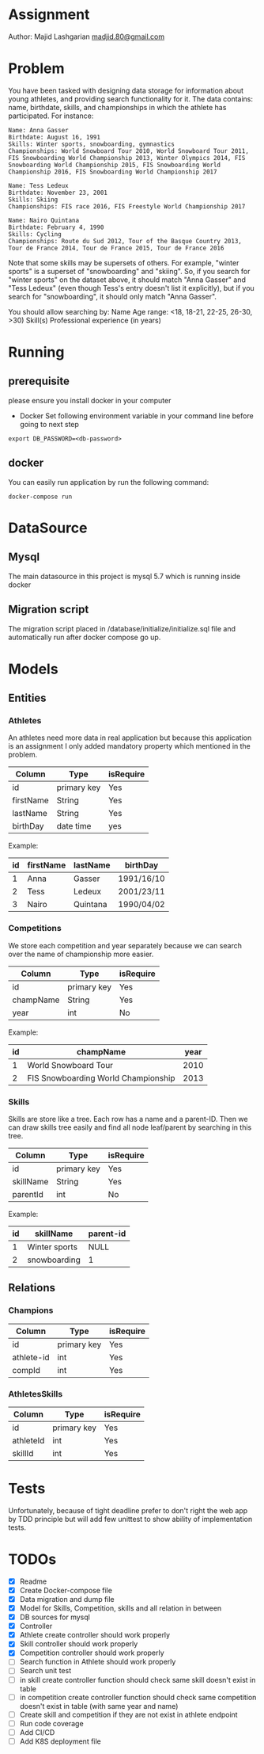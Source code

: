 # Assignment
Author: Majid Lashgarian <madjid.80@gmail.com>

# Problem
You have been tasked with designing data storage for information about young athletes, and providing search functionality for it. The data contains: name, birthdate, skills, and championships in which the athlete has participated. For instance:

```
Name: Anna Gasser
Birthdate: August 16, 1991
Skills: Winter sports, snowboarding, gymnastics
Championships: World Snowboard Tour 2010, World Snowboard Tour 2011, FIS Snowboarding World Championship 2013, Winter Olympics 2014, FIS Snowboarding World Championship 2015, FIS Snowboarding World Championship 2016, FIS Snowboarding World Championship 2017

Name: Tess Ledeux
Birthdate: November 23, 2001
Skills: Skiing
Championships: FIS race 2016, FIS Freestyle World Championship 2017

Name: Nairo Quintana
Birthdate: February 4, 1990
Skills: Cycling
Championships: Route du Sud 2012, Tour of the Basque Country 2013, Tour de France 2014, Tour de France 2015, Tour de France 2016
```

Note that some skills may be supersets of others. For example, "winter sports" is a superset of "snowboarding" and "skiing". So, if you search for "winter sports" on the dataset above, it should match "Anna Gasser" and "Tess Ledeux" (even though Tess's entry doesn't list it explicitly), but if you search for "snowboarding", it should only match "Anna Gasser".

You should allow searching by:
Name
Age range: <18, 18-21, 22-25, 26-30, >30)
Skill(s)
Professional experience (in years)

# Running
## prerequisite
please ensure you install docker in your computer
- Docker
Set following environment variable in your command line before going to next step
```
export DB_PASSWORD=<db-password>
```
## docker
You can easily run application by run the following command:
```
docker-compose run
```
# DataSource
## Mysql
The main datasource in this project is mysql 5.7 which is running inside docker
## Migration script
The migration script placed in /database/initialize/initialize.sql file and automatically run after docker compose go up.

# Models

## Entities
### Athletes
An athletes need more data in real application but because this application is an assignment I only added mandatory property which mentioned in the problem.

| Column   | Type  | isRequire |
| ---------|-------|--------|
| id | primary key| Yes |
| firstName | String | Yes|
| lastName | String | Yes|
| birthDay | date time | yes |

Example:


| id | firstName | lastName | birthDay |
| --|---|---|---|
| 1 | Anna | Gasser | 1991/16/10 |
| 2 | Tess | Ledeux | 2001/23/11 |
| 3 | Nairo | Quintana | 1990/04/02 |


### Competitions
We store each competition and year separately because we can search over the name of championship more easier.

| Column   | Type  | isRequire |
| ---------|-------|--------|
| id | primary key| Yes |
| champName | String | Yes|
| year | int | No |

Example:

| id | champName | year |
| --|---|---|
| 1 | World Snowboard Tour | 2010 |
| 2 |  FIS Snowboarding World Championship | 2013 |

### Skills
Skills are store like a tree. Each row has a name and a parent-ID. Then we can draw skills tree easily and find all node leaf/parent by searching in this tree.

| Column   | Type  | isRequire |
| ---------|-------|--------|
| id | primary key| Yes|
| skillName | String | Yes|
| parentId | int | No |

Example:

| id | skillName | parent-id |
| --|---|---|
| 1 | Winter sports | NULL |
| 2 | snowboarding | 1 |

## Relations
### Champions

| Column   | Type  | isRequire |
| ---------|-------|--------|
| id | primary key| Yes|
| athlete-id | int | Yes|
| compId | int | Yes |

### AthletesSkills

| Column   | Type  | isRequire |
| ---------|-------|--------|
| id | primary key| Yes|
| athleteId | int | Yes|
| skillId | int | Yes |

# Tests
Unfortunately, because of tight deadline prefer to don't right the web app by TDD principle but will add few unittest to show ability of implementation tests.

# TODOs
- [x] Readme
- [x] Create Docker-compose file
- [x] Data migration and dump file
- [x] Model for Skills, Competition, skills and all relation in between
- [x] DB sources for mysql
- [x] Controller
- [x] Athlete create controller should work properly
- [x] Skill controller should work properly
- [x] Competition controller should work properly
- [ ] Search function in Athlete should work properly
- [ ] Search unit test
- [ ] in skill create controller function should check same skill doesn't exist in table
- [ ] in competition create controller function should check same competition doesn't exist in table (with same year and name)
- [ ] Create skill and competition if they are not exist in athlete endpoint
- [ ] Run code coverage
- [ ] Add CI/CD
- [ ] Add K8S deployment file
